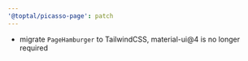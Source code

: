 ```yaml
---
'@toptal/picasso-page': patch
---
```


- migrate `PageHamburger` to TailwindCSS, material-ui@4 is no longer required
